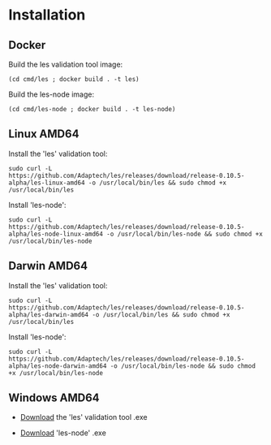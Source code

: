 # Installation

## Docker

Build the les validation tool image:

```(cd cmd/les ; docker build . -t les)```

Build the les-node image:

```(cd cmd/les-node ; docker build . -t les-node)```

## Linux AMD64

Install the 'les' validation tool:

```sudo curl -L https://github.com/Adaptech/les/releases/download/release-0.10.5-alpha/les-linux-amd64 -o /usr/local/bin/les && sudo chmod +x /usr/local/bin/les```

Install 'les-node':

```sudo curl -L https://github.com/Adaptech/les/releases/download/release-0.10.5-alpha/les-node-linux-amd64 -o /usr/local/bin/les-node && sudo chmod +x /usr/local/bin/les-node```

## Darwin AMD64

Install the 'les' validation tool:

```sudo curl -L https://github.com/Adaptech/les/releases/download/release-0.10.5-alpha/les-darwin-amd64 -o /usr/local/bin/les && sudo chmod +x /usr/local/bin/les```

Install 'les-node':

```sudo curl -L https://github.com/Adaptech/les/releases/download/release-0.10.5-alpha/les-node-darwin-amd64 -o /usr/local/bin/les-node && sudo chmod +x /usr/local/bin/les-node```

## Windows AMD64

* [Download](https://github.com/Adaptech/les/releases/download/release-0.10.5-alpha/les-windows-amd64.exe) the 'les' validation tool .exe

* [Download](https://github.com/Adaptech/les/releases/download/release-0.10.5-alpha/les-node-windows-amd64.exe) 'les-node' .exe

